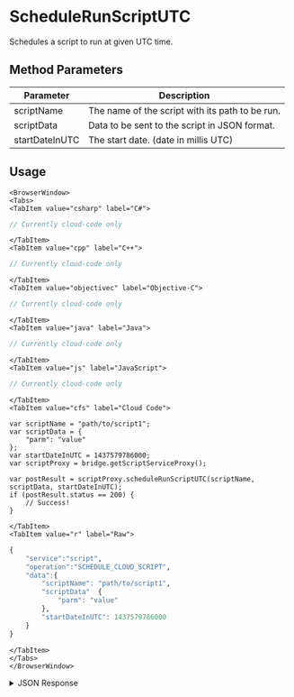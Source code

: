 # ScheduleRunScriptUTC

Schedules a script to run at given UTC time.

<PartialServop service_name="script" operation_name="SCHEDULE_CLOUD_SCRIPT" />

## Method Parameters
Parameter | Description
--------- | -----------
scriptName | The name of the script with its path to be run.
scriptData | Data to be sent to the script in JSON format.
startDateInUTC | The start date. (date in millis UTC)

## Usage

```mdx-code-block
<BrowserWindow>
<Tabs>
<TabItem value="csharp" label="C#">
```

```csharp
// Currently cloud-code only
```

```mdx-code-block
</TabItem>
<TabItem value="cpp" label="C++">
```

```cpp
// Currently cloud-code only
```

```mdx-code-block
</TabItem>
<TabItem value="objectivec" label="Objective-C">
```

```objectivec
// Currently cloud-code only
```

```mdx-code-block
</TabItem>
<TabItem value="java" label="Java">
```

```java
// Currently cloud-code only
```

```mdx-code-block
</TabItem>
<TabItem value="js" label="JavaScript">
```

```javascript
// Currently cloud-code only
```

```mdx-code-block
</TabItem>
<TabItem value="cfs" label="Cloud Code">
```

```cfscript
var scriptName = "path/to/script1";
var scriptData = {
    "parm": "value"
};
var startDateInUTC = 1437579786000;
var scriptProxy = bridge.getScriptServiceProxy();

var postResult = scriptProxy.scheduleRunScriptUTC(scriptName, scriptData, startDateInUTC);
if (postResult.status == 200) {
    // Success!
}
```

```mdx-code-block
</TabItem>
<TabItem value="r" label="Raw">
```

```r
{
    "service":"script",
    "operation":"SCHEDULE_CLOUD_SCRIPT",
    "data":{
        "scriptName": "path/to/script1",
        "scriptData"  {
            "parm": "value" 
        },
        "startDateInUTC": 1437579786000
    }
}
```

```mdx-code-block
</TabItem>
</Tabs>
</BrowserWindow>
```

<details>
<summary>JSON Response</summary>

```json
{
  "data": {
    "gameId": "13229",
    "description": null,
    "result": {},
    "jobId": "8a39b713-afbe-499b-9b03-e135031582fc",
    "localTime": null,
    "createdAt": 1624990277998,
    "runStartTime": 0,
    "runEndTime": 0,
    "playerSessionId": null,
    "scheduledStartTime": 1624990337998,
    "scriptName": "folder/getProperties",
    "jobType": "CloudCode",
    "runState": "Scheduled",
    "parameters": {
      "parm": "value"
    },
    "updatedAt": 1624990277998
  },
  "status": 200
}
```
</details>


